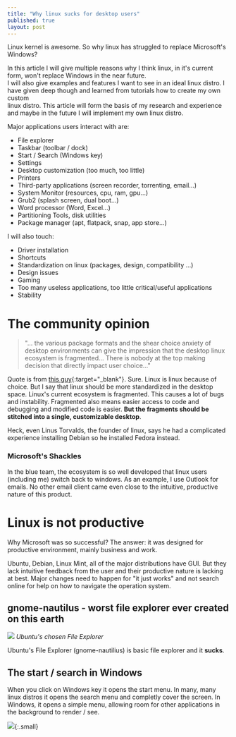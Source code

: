 ```yaml
---
title: "Why linux sucks for desktop users"
published: true
layout: post
---
```


Linux kernel is awesome. So why linux has struggled to replace Microsoft's Windows?


In this article I will give multiple reasons why I think linux, in it's current form, won't replace Windows in the near future.\
I will also give examples and features I want to see in an ideal linux distro. I have given deep though and learned from tutorials how to create my own custom\
linux distro. This article will form the basis of my research and experience and maybe in the future I will implement my own linux distro.

Major applications users interact with are:

* File explorer
* Taskbar (toolbar / dock)
* Start / Search (Windows key)
* Settings
* Desktop customization (too much, too little)
* Printers
* Third-party applications (screen recorder, torrenting, email...)
* System Monitor (resources, cpu, ram, gpu...)
* Grub2 (splash screen, dual boot...)
* Word processor (Word, Excel...)
* Partitioning Tools, disk utilities
* Package manager (apt, flatpack, snap, app store...)

<!-- 
Return to desktop button (in Windows taskbar right-most)
-->
I will also touch:


* Driver installation
* Shortcuts
* Standardization on linux (packages, design, compatibility ...)
* Design issues
* Gaming
* Too many useless applications, too little critical/useful applications
* Stability


# The community opinion


> "... the various package formats and the shear choice anxiety of desktop environments can give the impression that the desktop linux ecosystem is fragmented... There is nobody at the top making decision that directly impact user choice..."


Quote is from [this guy](https://youtu.be/aeuPBWssF0s?t=43){:target="_blank"}.
Sure. Linux is linux because of choice. But I say that linux should be more standardized in the desktop space. Linux's current ecosystem is fragmented. This causes a lot of bugs and instability. Fragmented also means easier access to code and debugging and modified code is easier. **But the fragments should be stitched into a single, customizable desktop**.


Heck, even Linus Torvalds, the founder of linux, says he had a complicated experience installing Debian so he installed Fedora instead.

### Microsoft's Shackles


In the blue team, the ecosystem is so well developed that linux users (including me) switch back to windows. As an example, I use Outlook for emails. No other email client came even close to the intuitive, productive nature of this product.

# []()Linux is not productive


Why Microsoft was so successful? The answer: it was designed for productive environment, mainly business and work.


Ubuntu, Debian, Linux Mint, all of the major distributions have GUI. But they lack intuitive feedback from the user and their productive nature is lacking at best. Major changes need to happen for "it just works" and not search online for help on how to navigate the operation system.


## [](#header-2)gnome-nautilus - worst file explorer ever created on this earth

![](/assets/2020-7-16/gnome-3-30-will-bring-a-better-flatpak-experience-to-the-nautilus-file-manager-522142-2.jpg)
*Ubuntu's chosen File Explorer*

Ubuntu's File Explorer (gnome-nautilius) is basic file explorer and it **sucks**.

## The start / search in Windows


When you click on Windows key it opens the start menu. In many, many linux distros it opens the search menu and completly cover the screen. In Windows, it opens a simple menu, allowing room for other applications in the background to render / see.

![](/assets/2020-7-16/start.gif){:.small}